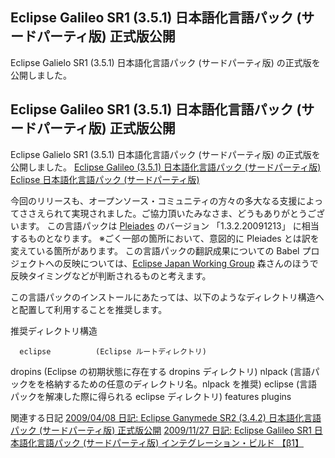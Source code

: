 ## Eclipse Galileo SR1 (3.5.1) 日本語化言語パック (サードパーティ版) 正式版公開

Eclipse Galielo SR1 (3.5.1) 日本語化言語パック (サードパーティ版) の正式版を公開しました。






## Eclipse Galileo SR1 (3.5.1) 日本語化言語パック (サードパーティ版) 正式版公開


Eclipse Galielo SR1 (3.5.1) 日本語化言語パック (サードパーティ版) の正式版を公開しました。
[Eclipse Galileo (3.5.1) 日本語化言語パック (サードパーティ版)](http://sourceforge.jp/projects/nttdatagroup-oss-square/wiki/blanco_Framework%252Fnlpack.eclipse.galileo)
  [Eclipse 日本語化言語パック (サードパーティ版)](http://www.igapyon.jp/blanco/nlpack/eclipse/index.html)


今回のリリースも、オープンソース・コミュニティの方々の多大なる支援によってささえられて実現されました。ご協力頂いたみなさま、どうもありがとうございます。
この言語パックは [Pleiades](http://mergedoc.sourceforge.jp/pleiades.html) のバージョン 「1.3.2.20091213」 に相当するものとなります。
  ※ごく一部の箇所において、意図的に Pleiades とは訳を変えている箇所があります。
  この言語パックの翻訳成果についての Babel プロジェクトへの反映については、[Eclipse Japan Working Group](http://wiki.eclipse.org/Main_Page_JP) 森さんのほうで反映タイミングなどが判断されるものと考えます。


この言語パックのインストールにあたっては、以下のようなディレクトリ構造へと配置して利用することを推奨します。

推奨ディレクトリ構造

      eclipse          (Eclipse ルートディレクトリ)
  dropins        (Eclipse の初期状態に存在する dropins ディレクトリ)
    nlpack       (言語パックをを格納するための任意のディレクトリ名。nlpack を推奨)
      eclipse    (言語パックを解凍した際に得られる eclipse ディレクトリ)
        features
        plugins
      


関連する日記
[2009/04/08 日記: Eclipse Ganymede SR2 (3.4.2) 日本語化言語パック (サードパーティ版) 正式版公開](ig090408.html)
  [2009/11/27 日記: Eclipse Galileo SR1 日本語化言語パック (サードパーティ版) インテグレーション・ビルド 【β1】](ig091127.html)